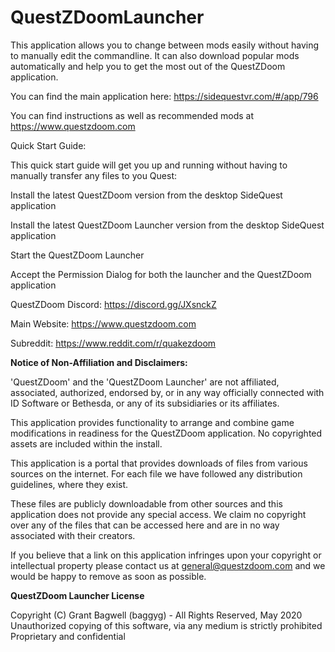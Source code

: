 # QuestZDoomLauncher

This application allows you to change between mods easily without having to manually edit the commandline. It can also download popular mods automatically and help you to get the most out of the QuestZDoom application.

You can find the main application here: https://sidequestvr.com/#/app/796

You can find instructions as well as recommended mods at https://www.questzdoom.com

Quick Start Guide:

This quick start guide will get you up and running without having to manually transfer any files to you Quest:

Install the latest QuestZDoom version from the desktop SideQuest application

Install the latest QuestZDoom Launcher version from the desktop SideQuest application

Start the QuestZDoom Launcher

Accept the Permission Dialog for both the launcher and the QuestZDoom application

QuestZDoom Discord: https://discord.gg/JXsnckZ

Main Website: https://www.questzdoom.com

Subreddit: https://www.reddit.com/r/quakezdoom

<b>Notice of Non-Affiliation and Disclaimers:</b>

'QuestZDoom' and the 'QuestZDoom Launcher' are not affiliated, associated, authorized, endorsed by, or in any way officially connected with ID Software or Bethesda, or any of its subsidiaries or its affiliates.

This application provides functionality to arrange and combine game modifications in readiness for the QuestZDoom application. No copyrighted assets are included within the install.

This application is a portal that provides downloads of files from various sources on the internet. For each file we have followed any distribution guidelines, where they exist.

These files are publicly downloadable from other sources and this application does not provide any special access. We claim no copyright over any of the files that can be accessed here and are in no way associated with their creators.

If you believe that a link on this application infringes upon your copyright or intellectual property please contact us at general@questzdoom.com and we would be happy to remove as soon as possible.

<b>QuestZDoom Launcher License</b>

Copyright (C) Grant Bagwell (baggyg) - All Rights Reserved, May 2020
Unauthorized copying of this software, via any medium is strictly prohibited
Proprietary and confidential
